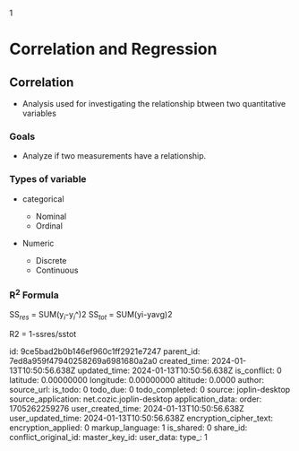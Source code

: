 1

# Correlation and Regression

## Correlation

+ Analysis used for investigating the relationship btween two quantitative variables 

### Goals

+ Analyze if two measurements have a relationship. 



### Types of variable

+ categorical

  + Nominal
  + Ordinal
+ Numeric

  + Discrete
  + Continuous



### R$^{2}$ Formula

SS$_{res}$ = SUM(y$_{i}$-y$_{i}$^)2
SS$_{tot}$ = SUM(yi-yavg)2

R2 = 1-ssres/sstot

id: 9ce5bad2b0b146ef960c1ff2921e7247
parent_id: 7ed8a959f47940258269a6981680a2a0
created_time: 2024-01-13T10:50:56.638Z
updated_time: 2024-01-13T10:50:56.638Z
is_conflict: 0
latitude: 0.00000000
longitude: 0.00000000
altitude: 0.0000
author: 
source_url: 
is_todo: 0
todo_due: 0
todo_completed: 0
source: joplin-desktop
source_application: net.cozic.joplin-desktop
application_data: 
order: 1705262259276
user_created_time: 2024-01-13T10:50:56.638Z
user_updated_time: 2024-01-13T10:50:56.638Z
encryption_cipher_text: 
encryption_applied: 0
markup_language: 1
is_shared: 0
share_id: 
conflict_original_id: 
master_key_id: 
user_data: 
type_: 1